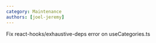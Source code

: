 ```yaml
---
category: Maintenance
authors: [joel-jeremy]
---
```


Fix react-hooks/exhaustive-deps error on useCategories.ts
